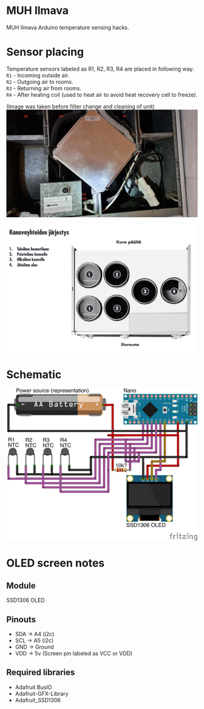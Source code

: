 # MUH Ilmava

MUH Ilmava Arduino temperature sensing hacks.


Sensor placing
============
Temperature sensors labeled as R1, R2, R3, R4 are placed in following way.  
`R1` - Incoming outside air.  
`R2` - Outgoing air to rooms.  
`R3` - Returning air from rooms.  
`R4` - After heating coil (used to heat air to avoid heat recovery cell to freeze).
  

(Image was taken before filter change and cleaning of unit)
![ilmava_sensor_placing](./ilmava.jpg)

![air_channels](./channels.png)


Schematic
============
![schematic_bb](./schematic_bb.png) 



OLED screen notes
============

Module
-----
SSD1306 OLED

Pinouts
-----
* SDA -> A4 (i2c)
* SCL -> A5 (i2c)
* GND -> Ground
* VDD -> 5v (Screen pin labeled as VCC or VDD)

Required libraries
-----
* Adafruit BusIO
* Adafruit-GFX-Library
* Adafruit_SSD1306
